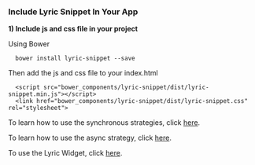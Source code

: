 ### Include Lyric Snippet In Your App

**1) Include js and css file in your project**

  Using Bower

      bower install lyric-snippet --save

  Then add the js and css file to your index.html

      <script src="bower_components/lyric-snippet/dist/lyric-snippet.min.js"></script>
      <link href="bower_components/lyric-snippet/dist/lyric-snippet.css" rel="stylesheet">



To learn how to use the synchronous strategies, click [here](!Lyric_Snippet/Lyric_Snippet_Sync).

To learn how to use the async strategy, click [here](!Lyric_Snippet/Lyric_Snippet_Async).

To use the Lyric Widget, click [here](!Lyric_Snippet/Lyric_Widget).